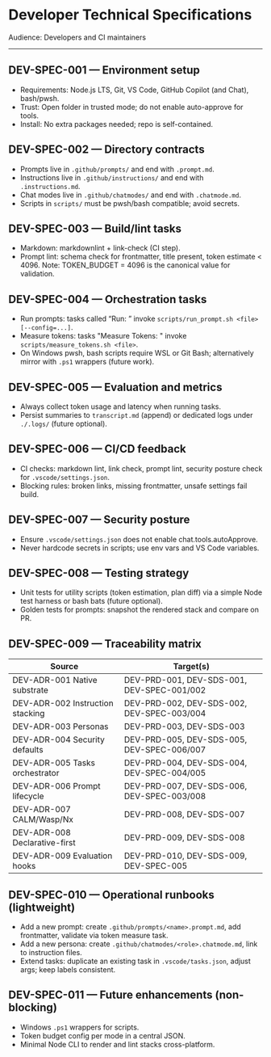 # Developer Technical Specifications

Audience: Developers and CI maintainers

---

## DEV-SPEC-001 — Environment setup
- Requirements: Node.js LTS, Git, VS Code, GitHub Copilot (and Chat), bash/pwsh.
- Trust: Open folder in trusted mode; do not enable auto-approve for tools.
- Install: No extra packages needed; repo is self-contained.

## DEV-SPEC-002 — Directory contracts
- Prompts live in `.github/prompts/` and end with `.prompt.md`.
- Instructions live in `.github/instructions/` and end with `.instructions.md`.
- Chat modes live in `.github/chatmodes/` and end with `.chatmode.md`.
- Scripts in `scripts/` must be pwsh/bash compatible; avoid secrets.

## DEV-SPEC-003 — Build/lint tasks
- Markdown: markdownlint + link-check (CI step).
- Prompt lint: schema check for frontmatter, title present, token estimate < 4096. Note: TOKEN_BUDGET = 4096 is the canonical value for validation.

## DEV-SPEC-004 — Orchestration tasks
- Run prompts: tasks called “Run: <Name>” invoke `scripts/run_prompt.sh <file> [--config=...]`.
- Measure tokens: tasks "Measure Tokens: <Name>" invoke `scripts/measure_tokens.sh <file>`.
- On Windows pwsh, bash scripts require WSL or Git Bash; alternatively mirror with `.ps1` wrappers (future work).

## DEV-SPEC-005 — Evaluation and metrics
- Always collect token usage and latency when running tasks.
- Persist summaries to `transcript.md` (append) or dedicated logs under `./.logs/` (future optional).

## DEV-SPEC-006 — CI/CD feedback
- CI checks: markdown lint, link check, prompt lint, security posture check for `.vscode/settings.json`.
- Blocking rules: broken links, missing frontmatter, unsafe settings fail build.

## DEV-SPEC-007 — Security posture
- Ensure `.vscode/settings.json` does not enable chat.tools.autoApprove.
- Never hardcode secrets in scripts; use env vars and VS Code variables.

## DEV-SPEC-008 — Testing strategy
- Unit tests for utility scripts (token estimation, plan diff) via a simple Node test harness or bash bats (future optional).
- Golden tests for prompts: snapshot the rendered stack and compare on PR.

## DEV-SPEC-009 — Traceability matrix

| Source | Target(s) |
|-------|-----------|
| DEV-ADR-001 Native substrate | DEV-PRD-001, DEV-SDS-001, DEV-SPEC-001/002 |
| DEV-ADR-002 Instruction stacking | DEV-PRD-002, DEV-SDS-002, DEV-SPEC-003/004 |
| DEV-ADR-003 Personas | DEV-PRD-003, DEV-SDS-003 |
| DEV-ADR-004 Security defaults | DEV-PRD-005, DEV-SDS-005, DEV-SPEC-006/007 |
| DEV-ADR-005 Tasks orchestrator | DEV-PRD-004, DEV-SDS-004, DEV-SPEC-004/005 |
| DEV-ADR-006 Prompt lifecycle | DEV-PRD-007, DEV-SDS-006, DEV-SPEC-003/008 |
| DEV-ADR-007 CALM/Wasp/Nx | DEV-PRD-008, DEV-SDS-007 |
| DEV-ADR-008 Declarative-first | DEV-PRD-009, DEV-SDS-008 |
| DEV-ADR-009 Evaluation hooks | DEV-PRD-010, DEV-SDS-009, DEV-SPEC-005 |

## DEV-SPEC-010 — Operational runbooks (lightweight)
- Add a new prompt: create `.github/prompts/<name>.prompt.md`, add frontmatter, validate via token measure task.
- Add a new persona: create `.github/chatmodes/<role>.chatmode.md`, link to instruction files.
- Extend tasks: duplicate an existing task in `.vscode/tasks.json`, adjust args; keep labels consistent.

## DEV-SPEC-011 — Future enhancements (non-blocking)
- Windows `.ps1` wrappers for scripts.
- Token budget config per mode in a central JSON.
- Minimal Node CLI to render and lint stacks cross-platform.
